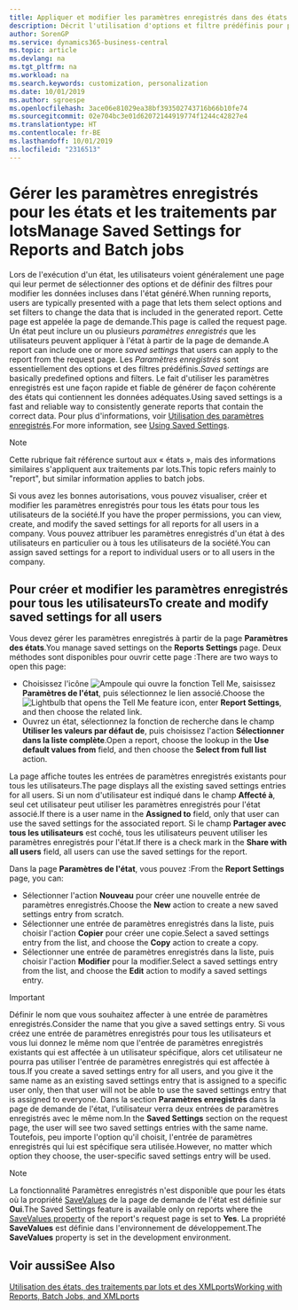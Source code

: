 ```yaml
---
title: Appliquer et modifier les paramètres enregistrés dans des états | Microsoft Docs
description: Décrit l'utilisation d'options et filtre prédéfinis pour personnaliser un état, et pour générer les données exactes.
author: SorenGP
ms.service: dynamics365-business-central
ms.topic: article
ms.devlang: na
ms.tgt_pltfrm: na
ms.workload: na
ms.search.keywords: customization, personalization
ms.date: 10/01/2019
ms.author: sgroespe
ms.openlocfilehash: 3ace06e81029ea38bf393502743716b66b10fe74
ms.sourcegitcommit: 02e704bc3e01d62072144919774f1244c42827e4
ms.translationtype: HT
ms.contentlocale: fr-BE
ms.lasthandoff: 10/01/2019
ms.locfileid: "2316513"
---
```

# <a name="manage-saved-settings-for-reports-and-batch-jobs"></a><span data-ttu-id="9eca2-103">Gérer les paramètres enregistrés pour les états et les traitements par lots</span><span class="sxs-lookup"><span data-stu-id="9eca2-103">Manage Saved Settings for Reports and Batch jobs</span></span>
<span data-ttu-id="9eca2-104">Lors de l'exécution d'un état, les utilisateurs voient généralement une page qui leur permet de sélectionner des options et de définir des filtres pour modifier les données incluses dans l'état généré.</span><span class="sxs-lookup"><span data-stu-id="9eca2-104">When running reports, users are typically presented with a page that lets them select options and set filters to change the data that is included in the generated report.</span></span> <span data-ttu-id="9eca2-105">Cette page est appelée la page de demande.</span><span class="sxs-lookup"><span data-stu-id="9eca2-105">This page is called the request page.</span></span> <span data-ttu-id="9eca2-106">Un état peut inclure un ou plusieurs *paramètres enregistrés* que les utilisateurs peuvent appliquer à l'état à partir de la page de demande.</span><span class="sxs-lookup"><span data-stu-id="9eca2-106">A report can include one or more *saved settings* that users can apply to the report from the request page.</span></span> <span data-ttu-id="9eca2-107">Les *Paramètres enregistrés* sont essentiellement des options et des filtres prédéfinis.</span><span class="sxs-lookup"><span data-stu-id="9eca2-107">*Saved settings* are basically predefined options and filters.</span></span> <span data-ttu-id="9eca2-108">Le fait d'utiliser les paramètres enregistrés est une façon rapide et fiable de générer de façon cohérente des états qui contiennent les données adéquates.</span><span class="sxs-lookup"><span data-stu-id="9eca2-108">Using saved settings is a fast and reliable way to consistently generate reports that contain the correct data.</span></span> <span data-ttu-id="9eca2-109">Pour plus d'informations, voir [Utilisation des paramètres enregistrés](ui-work-report.md#SavedSettings).</span><span class="sxs-lookup"><span data-stu-id="9eca2-109">For more information, see [Using Saved Settings](ui-work-report.md#SavedSettings).</span></span>

> [!NOTE]
> <span data-ttu-id="9eca2-110">Cette rubrique fait référence surtout aux « états », mais des informations similaires s'appliquent aux traitements par lots.</span><span class="sxs-lookup"><span data-stu-id="9eca2-110">This topic refers mainly to "report", but similar information applies to batch jobs.</span></span>

<span data-ttu-id="9eca2-111">Si vous avez les bonnes autorisations, vous pouvez visualiser, créer et modifier les paramètres enregistrés pour tous les états pour tous les utilisateurs de la société.</span><span class="sxs-lookup"><span data-stu-id="9eca2-111">If you have the proper permissions, you can view, create, and modify the saved settings for all reports for all users in a company.</span></span> <span data-ttu-id="9eca2-112">Vous pouvez attribuer les paramètres enregistrés d'un état à des utilisateurs en particulier ou à tous les utilisateurs de la société.</span><span class="sxs-lookup"><span data-stu-id="9eca2-112">You can assign saved settings for a report to individual users or to all users in the company.</span></span>

<!--
## Apply saved settings to a report
1. Open the report.

   The request page appears.    
2. In the **Saved Settings** section of the page, set the **Name** field  to the saved settings that you want to use.

   The **Saved Settings** section only appears if the report has been run before or if there are existing saved settings entries. The saved settings entry called **Last used options and filters** is always available. These settings are the option and filter values that were used the last time you ran the report.

-->

## <a name="to-create-and-modify-saved-settings-for-all-users"></a><span data-ttu-id="9eca2-113">Pour créer et modifier les paramètres enregistrés pour tous les utilisateurs</span><span class="sxs-lookup"><span data-stu-id="9eca2-113">To create and modify saved settings for all users</span></span>
<span data-ttu-id="9eca2-114">Vous devez gérer les paramètres enregistrés à partir de la page **Paramètres des états**.</span><span class="sxs-lookup"><span data-stu-id="9eca2-114">You manage saved settings on the **Reports Settings** page.</span></span> <span data-ttu-id="9eca2-115">Deux méthodes sont disponibles pour ouvrir cette page :</span><span class="sxs-lookup"><span data-stu-id="9eca2-115">There are two ways to open this page:</span></span>
-   <span data-ttu-id="9eca2-116">Choisissez l'icône ![Ampoule qui ouvre la fonction Tell Me](media/ui-search/search_small.png "Dites-moi ce que vous voulez faire"), saisissez **Paramètres de l'état**, puis sélectionnez le lien associé.</span><span class="sxs-lookup"><span data-stu-id="9eca2-116">Choose the ![Lightbulb that opens the Tell Me feature](media/ui-search/search_small.png "Tell me what you want to do") icon, enter **Report Settings**, and then choose the related link.</span></span>
-   <span data-ttu-id="9eca2-117">Ouvrez un état, sélectionnez la fonction de recherche dans le champ **Utiliser les valeurs par défaut de**, puis choisissez l'action **Sélectionner dans la liste complète**.</span><span class="sxs-lookup"><span data-stu-id="9eca2-117">Open a report, choose the lookup in the **Use default values from** field, and then choose the **Select from full list** action.</span></span>

<span data-ttu-id="9eca2-118">La page affiche toutes les entrées de paramètres enregistrés existants pour tous les utilisateurs.</span><span class="sxs-lookup"><span data-stu-id="9eca2-118">The page displays all the existing saved settings entries for all users.</span></span> <span data-ttu-id="9eca2-119">Si un nom d'utilisateur est indiqué dans le champ **Affecté à**, seul cet utilisateur peut utiliser les paramètres enregistrés pour l'état associé.</span><span class="sxs-lookup"><span data-stu-id="9eca2-119">If there is a user name in the **Assigned to** field, only that user can use the saved settings for the associated report.</span></span> <span data-ttu-id="9eca2-120">Si le champ **Partager avec tous les utilisateurs** est coché, tous les utilisateurs peuvent utiliser les paramètres enregistrés pour l'état.</span><span class="sxs-lookup"><span data-stu-id="9eca2-120">If there is a check mark in the **Share with all users** field, all users can use the saved settings for the report.</span></span>

<span data-ttu-id="9eca2-121">Dans la page **Paramètres de l'état**, vous pouvez :</span><span class="sxs-lookup"><span data-stu-id="9eca2-121">From the **Report Settings** page, you can:</span></span>
-   <span data-ttu-id="9eca2-122">Sélectionner l'action **Nouveau** pour créer une nouvelle entrée de paramètres enregistrés.</span><span class="sxs-lookup"><span data-stu-id="9eca2-122">Choose the **New** action to create a new saved settings entry from scratch.</span></span>
-   <span data-ttu-id="9eca2-123">Sélectionner une entrée de paramètres enregistrés dans la liste, puis choisir l'action **Copier** pour créer une copie.</span><span class="sxs-lookup"><span data-stu-id="9eca2-123">Select a saved settings entry from the list, and choose the **Copy** action to create a copy.</span></span>
-   <span data-ttu-id="9eca2-124">Sélectionner une entrée de paramètres enregistrés dans la liste, puis choisir l'action **Modifier** pour la modifier.</span><span class="sxs-lookup"><span data-stu-id="9eca2-124">Select a saved settings entry from the list, and choose the **Edit** action to modify a saved settings entry.</span></span>

> [!Important]
> <span data-ttu-id="9eca2-125">Définir le nom que vous souhaitez affecter à une entrée de paramètres enregistrés.</span><span class="sxs-lookup"><span data-stu-id="9eca2-125">Consider the name that you give a saved settings entry.</span></span> <span data-ttu-id="9eca2-126">Si vous créez une entrée de paramètres enregistrés pour tous les utilisateurs et vous lui donnez le même nom que l'entrée de paramètres enregistrés existants qui est affectée à un utilisateur spécifique, alors cet utilisateur ne pourra pas utiliser l'entrée de paramètres enregistrés qui est affectée à tous.</span><span class="sxs-lookup"><span data-stu-id="9eca2-126">If you create a saved settings entry for all users, and you give it the same name as an existing saved settings entry that is assigned to a specific user only, then that user will not be able to use the saved settings entry that is assigned to everyone.</span></span>  <span data-ttu-id="9eca2-127">Dans la section **Paramètres enregistrés** dans la page de demande de l'état, l'utilisateur verra deux entrées de paramètres enregistrés avec le même nom.</span><span class="sxs-lookup"><span data-stu-id="9eca2-127">In the **Saved Settings** section on the request page, the user will see two saved settings entries with the same name.</span></span> <span data-ttu-id="9eca2-128">Toutefois, peu importe l'option qu'il choisit, l'entrée de paramètres enregistrés qui lui est spécifique sera utilisée.</span><span class="sxs-lookup"><span data-stu-id="9eca2-128">However, no matter which option they choose, the user-specific saved settings entry will be used.</span></span>

> [!NOTE]
> <span data-ttu-id="9eca2-129">La fonctionnalité Paramètres enregistrés n'est disponible que pour les états où la propriété [SaveValues](https://docs.microsoft.com/en-us/dynamics-nav/savevalues-property) de la page de demande de l'état est définie sur **Oui**.</span><span class="sxs-lookup"><span data-stu-id="9eca2-129">The Saved Settings feature is available only on reports where the [SaveValues property](https://docs.microsoft.com/en-us/dynamics-nav/savevalues-property) of the report's request page is set to **Yes**.</span></span> <span data-ttu-id="9eca2-130">La propriété **SaveValues** est définie dans l'environnement de développement.</span><span class="sxs-lookup"><span data-stu-id="9eca2-130">The **SaveValues** property is set in the development environment.</span></span>  

## <a name="see-also"></a><span data-ttu-id="9eca2-131">Voir aussi</span><span class="sxs-lookup"><span data-stu-id="9eca2-131">See Also</span></span>
[<span data-ttu-id="9eca2-132">Utilisation des états, des traitements par lots et des XMLports</span><span class="sxs-lookup"><span data-stu-id="9eca2-132">Working with Reports, Batch Jobs, and XMLports</span></span>](ui-work-report.md)  
